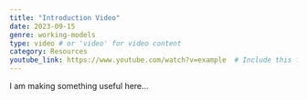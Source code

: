 ```yaml
---
title: "Introduction Video"
date: 2023-09-15
genre: working-models
type: video # or 'video' for video content
category: Resources
youtube_link: https://www.youtube.com/watch?v=example  # Include this for video content
---
```


I am making something useful here...